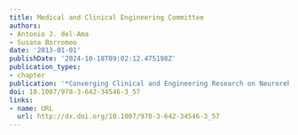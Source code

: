 ```yaml
---
title: Medical and Clinical Engineering Committee
authors:
- Antonio J. del-Ama
- Susana Borromeo
date: '2013-01-01'
publishDate: '2024-10-18T09:02:12.475198Z'
publication_types:
- chapter
publication: '*Converging Clinical and Engineering Research on Neurorehabilitation*'
doi: 10.1007/978-3-642-34546-3_57
links:
- name: URL
  url: http://dx.doi.org/10.1007/978-3-642-34546-3_57
---
```

